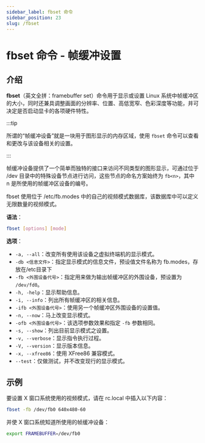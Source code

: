 ```yaml
---
sidebar_label: fbset 命令
sidebar_position: 23
slug: /fbset
---
```


# fbset 命令 - 帧缓冲设置



## 介绍

**fbset**（英文全拼：framebuffer set）命令用于显示或设置 Linux 系统中帧缓冲区的大小，同时还兼具调整画面的分辨率、位置、高低宽窄、色彩深度等功能，并可决定是否启动显卡的各项硬件特性。

:::tip

所谓的“帧缓冲设备”就是一块用于图形显示的内存区域，使用 `fbset` 命令可以查看和更改与该设备相关的设置。

:::

帧缓冲设备提供了一个简单而独特的接口来访问不同类型的图形显示，可通过位于 /dev 目录中的特殊设备节点进行访问，这些节点的命名方案始终为 `fb<n>`，其中 n 是所使用的帧缓冲区设备的编号。

fbset 使用位于 /etc/fb.modes 中的自己的视频模式数据库，该数据库中可以定义无限数量的视频模式。

**语法**：

```bash
fbset [options] [mode]
```

**选项**：

- `-a, --all`：改变所有使用该设备之虚拟终端机的显示模式。 
- `-db <信息文件>`：指定显示模式的信息文件，预设值文件名称为 fb.modes，存放在/etc目录下  
- `-fb <外围设备代号>`：指定用来做为输出帧缓冲区的外围设备，预设置为 `/dev/fd0`。 
- `-h, -help`：显示帮助信息。 
- `-i, --info`：列出所有帧缓冲区的相关信息。 
- `-ifb <外围设备代号>`：使用另一个帧缓冲区外围设备的设置值。 
- `-n, --now`：马上改变显示模式。 
- `-ofb <外围设备代号>`：该选项参数效果和指定 `-fb` 参数相同。 
- `-s, --show`：列出目前显示模式之设置。 
- `-v, --verbose`：显示指令执行过程。 
- `-V, --version`：显示版本信息。 
- `-x, --xfree86`：使用 XFree86 兼容模式。 
- `--test`：仅做测试，并不改变现行的显示模式。



## 示例

要设置 X 窗口系统使用的视频模式，请在 rc.local 中插入以下内容：

```bash
fbset -fb /dev/fb0 640x480-60
```

并使 X 窗口系统知道所使用的帧缓冲设备：

```bash
export FRAMEBUFFER=/dev/fb0
```

